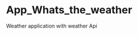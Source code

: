 # App_Whats_the_weather
Weather application with weather  Api   











































































































































  

















